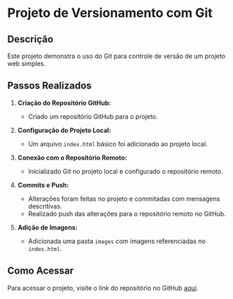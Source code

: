 # Projeto de Versionamento com Git

## Descrição
Este projeto demonstra o uso do Git para controle de versão de um projeto web simples. 

## Passos Realizados

1. **Criação do Repositório GitHub:**
   - Criado um repositório GitHub para o projeto.
   
2. **Configuração do Projeto Local:**
   - Um arquivo `index.html` básico foi adicionado ao projeto local.

3. **Conexão com o Repositório Remoto:**
   - Inicializado Git no projeto local e configurado o repositório remoto.

4. **Commits e Push:**
   - Alterações foram feitas no projeto e commitadas com mensagens descritivas.
   - Realizado push das alterações para o repositório remoto no GitHub.

5. **Adição de Imagens:**
   - Adicionada uma pasta `images` com imagens referenciadas no `index.html`.

## Como Acessar
Para acessar o projeto, visite o link do repositório no GitHub [aqui](#).

